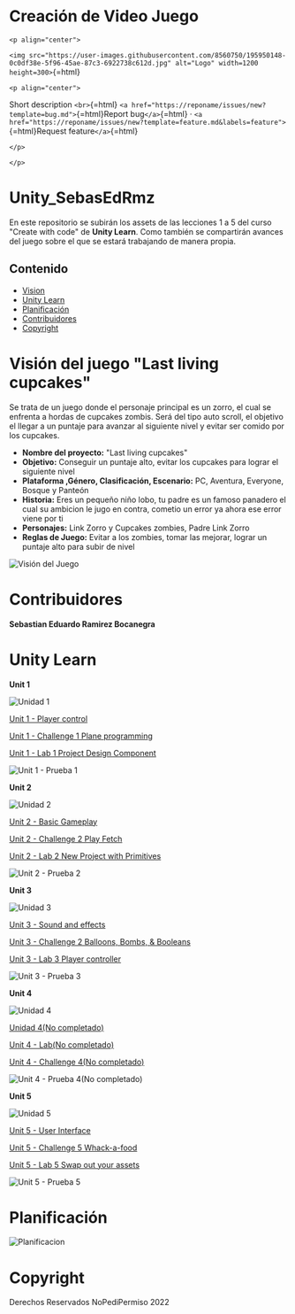 Creación de Video Juego
=======================

```{=html}
<p align="center">
```
`<img src="https://user-images.githubusercontent.com/8560750/195950148-0c0df38e-5f96-45ae-87c3-6922738c612d.jpg" alt="Logo" width=1200 height=300>`{=html}

```{=html}
<p align="center">
```
Short description `<br>`{=html}
`<a href="https://reponame/issues/new?template=bug.md">`{=html}Report
bug`</a>`{=html} ·
`<a href="https://reponame/issues/new?template=feature.md&labels=feature">`{=html}Request
feature`</a>`{=html}
```{=html}
</p>
```
```{=html}
</p>
```

# Unity_SebasEdRmz

En este repositorio se subirán los assets de las lecciones 1 a 5 del curso "Create with code" de **Unity Learn**. 
Como también se compartirán avances del juego sobre el que se estará trabajando de manera propia.

Contenido
---------

-   [Vision](#Visión-del-juego-"Last-living-cupcakes")
-   [Unity Learn](#Unity-Learn)
-   [Planificación](#planificación)
-   [Contribuidores](#Contribuidores)
-   [Copyright](#copyright)

# Visión del juego "Last living cupcakes"

Se trata de un juego donde el personaje principal es un zorro, el cual se enfrenta a hordas de cupcakes zombis. 
Será del tipo auto scroll, el objetivo el llegar a un puntaje para avanzar al siguiente nivel y evitar ser comido por los cupcakes.

- **Nombre del proyecto:** "Last living cupcakes"
- **Objetivo:** Conseguir un puntaje alto, evitar los cupcakes para lograr el siguiente nivel 
- **Plataforma ,Género, Clasificación, Escenario:** PC, Aventura, Everyone, Bosque y Panteón
- **Historia:** Eres un pequeño niño lobo, tu padre es un famoso panadero el cual su ambicion le jugo en contra, cometio un error ya ahora ese error viene por ti 
- **Personajes:**  Link Zorro y Cupcakes zombies, Padre Link Zorro
- **Reglas de Juego:** Evitar a los zombies, tomar las mejorar, lograr un puntaje alto para subir de nivel

![Visión del Juego](https://lh3.googleusercontent.com/29qQphAMQGM2qAgOAO2k8fJksvef-ipkXcr3q0_HqSOGIyV9lXs3M4aIFstrK82AIz0L7UFKd1ZLaKap4Q_W--xcIfMCzb1QTZjBou_yiT-P23S1dGyR1UMBptyBKumgC5JM2VuPo5mde-9_pYIVFHZ8WgBinvsZq1vhWbKU67CW9QhmOx0Gtox8-0ZPfs0ikvCWwoyx-ckf2OTV9ByxbRbCGMue0DXa2pHNx0xlLf7ueIarvwmBPM4j08hwlR4mCq1HzqSe6y9thurMVlxkPds8hBkMhAye-GPKE8GvKvYRhpukfCAOmYpSXa_nqLyMOnJWFvkJeBz-M_RcAtWVCsSCZkWMcdzacnRAqe8ZTtm9Ip18K_S3CD0yxDHIwJ6YEgDz4AC4-X5YVfyKupRIFJCQoRcjTUD6m6ZzesFA4fmfa6TlETr4FNWf_R5vLoY8-6P-Xl5UCWiZp-P1oxGGYiNLiAyXH-o-Rm2PJXcaz2hlS5b09zKgUWHTp797s1d0DGiZADDvESdfMOgCt9Z5a8O5lH4rlO417h3tCWqG7gMUJUc3XKRVV-Pg7UyIG5kCuXMnNE2NT-q6SX5MSTnwptM5EN95B2g608z3LrBWrDSXIFdBY0QJR9IgCO6fZ3W929PCtWuJIzTCplZFWcymscU_uGdHUH8h_imuXQoV548MxNAfV1ZcsAjYKX6Aw0_1nSB59IZLkHGaXVnigHY6G-_1G4DowZemtSnGK3hm95zChJpvJze26EEqmRwEThxbircAskUBmrc9x5ZQDDabLsrG2_seO9BLJLNTNRd9GYWg5vbY3__fbHUr5Q5QNbcyMd_1cRGnJBevkjSMMBtEJHB_bfVe0_qUJ4qBPLdtinbFBwGS-uvOTbjX91x1_QTDreu3tfs_4ltRSwNzhe2rt0Tk31lF0Uux3y0jPw23aoXNAnEinFE08MCc6_OS4SjYoU5W9Pa6WibkpvNDeKVy=w1539-h866-no?authuser=0 "Prototype")

# Contribuidores

**Sebastian Eduardo Ramirez Bocanegra**

# Unity Learn

**Unit 1**

![Unidad 1](https://connect-prd-cdn.unity.com/20190515/learn/images/4d417a32-aba0-47e5-a57b-c56ea9548013_P1_1080pBanner.png.200x0x1.webp "Unidad 1")

[Unit 1 - Player control](https://github.com/Sebas-B/Unity_SebasEdRmz/tree/main/unity1_unidad1/Leccion1/Assets)

[Unit 1 - Challenge 1 Plane programming](https://github.com/Sebas-B/Unity_SebasEdRmz/tree/main/unity1_unidad1/Reto1/Assets)

[Unit 1 - Lab 1 Project Design Component](https://github.com/Sebas-B/Unity_SebasEdRmz/blob/main/unity1_unidad1/Lab1ProjectDesignDocument/Project%20Design%20Doc.pdf)

![Unit 1 - Prueba 1](https://lh3.googleusercontent.com/N01F_aDGNGN7gIDx95DEttzUUc-zq8CKGmVqGQb7rT8uqsft7rQ6I1pP2zckCWzk2FcfERzTU42JZUAjKYCoAq4mcm2P7xY-IDD9dkgOtNHLCUVQkiDHxWOkvTSPUC_PdN7cTxyNPjYmgPkkiVtxppOe_DHmuMBKIHHL4Rh-B6kTEwZoEOfUta7OgjI-YqR0d2W7X7lSnMrhegm5yqtE_O8YlLPT1RIKfRzFqDNPRAYZyireium2vzuh8eliuo7iGvjA2IaHXFws-cOezSMkBG45XMY-EtAvK9tBcPv3do5F15elOAV_SEXtpvU1EEsY-cD6dUWFA8KPVgYQbqWJUDwQYxJrtbR5ydw0JjQ8jKjfPTYUQ508FEnOs0ztx_2dH9N5HpvOBD5Cp0wUbusQ-RMoYM_munJQ__zxpTyfw-7n2bqehraklxJNbsm8I3nqEy-J94QPAE-QxgUMtza4PW8LmGL0uUzFifX8EkPRLaVhe3f1eAX9_fTY4rKgQuiGhvt-JIzhSdZCNT6VvvPtePbsZIpMosnDvOnWnu_opcokrFHBJ0MY6RuKy3gNuIIngXpbziE3yfutXP4IetbOqm_KPtAJJKrrbWuaLee9s0MyjJwyT_i2HcnpH2AaGDqWx0zhylV4erpt5-AHdAXLMHvtNC-Z1ueozNtEUjOvyBKuu5A01FXq1I_8yk9keRv9VYoVs9go0eYUgETMEPp5UL6smirYx8c8IkGaTFVndRNoOrLusyqDFumhEpwoclQnqprCeb21fzPQZeYAePNZn_G4fIXQ7jhZG1vIvchjj7aIYzl1fkBvtVGFkRoVsecg5QkJemgPwsuklzM-8Gn8mUxdUVjsc8_wrNHau05-bjDMyEFGcPaQrbR926qqDr13nh7X4wtNZMLcHMJwU53kEjv1GWfUh-cVqepBuQ_9POSn1Myx1_VrtBjcYEEvtKXPB1q1ksuR_xepH4qs_CQU=w921-h518-no?authuser=1)

**Unit 2**

![Unidad 2](https://connect-prd-cdn.unity.com/20190516/learn/images/bf8d3473-c257-4b77-baec-74c0e35d554a_p21080pBanner.png.200x0x1.webp "Unidad 2")

[Unit 2 - Basic Gameplay](https://github.com/Sebas-B/Unity_SebasEdRmz/tree/main/unity2_unidad1/Leccion2/Assets)

[Unit 2 - Challenge 2 Play Fetch](https://github.com/Sebas-B/Unity_SebasEdRmz/tree/main/unity2_unidad1/Reto2/Assets)

[Unit 2 - Lab 2 New Project with Primitives](https://github.com/Sebas-B/Unity_SebasEdRmz/tree/main/unity2_unidad1/Lab2NewProjectwithPrimitives/Assets)

![Unit 2 - Prueba 2](https://lh3.googleusercontent.com/cNXOzEIEGfMHuBanSi_5Qg9rY4kE60N55gHB0Jdxjz2HPJQjFmIioUaxbncJjLzwiGrUFjsHyvuFNCFMfVKwYy0h0mWENYmcySIgcVBXt-yvhxPhkpFduyq1phRGWTOv2QlmQXZSZbZ0Qw4KSvDM8mPYci23EVyxRXWn7xdxPjk0vX_z7anvundeBSicCI6rCEqs70lDEEfvyEHxqGcBZ2EN62YHz95GYFTP6ekwXphqE6KLLRyFlmXYOcVsTcuI5fYU669S_y8IaZB3LlCAKmEk-CGCHdBhi__e1orT-euVCrlJbuUHfiOSvUh3IWbQU2MoQdCLY6BRdHJp8gA4risd09HoJw-uSgVoymIA1iTZjCMCbIKr5vNPHH1EskiiRdCd5NpZBNQIzmHpcWUdPhmL7AZIq3bVns763lIMEBUlsGcCkofUr7o1DJajny6ju4YnmqXGx5SnX56pPGceZi0SQzhwL6_Ojd-m86HSy6Z2E3zYXYunJkMiOYfxF61eRKbQsJbtnyHGBxBnOsDp3UfzHhhOdoDs6qg5L-dadLDQGycMl4u8Ku1YQ9UXamLypU_cBXxNyyl5GhukWRzG-QtfAuYR6jlnfOPF3aeizKgDKLljfgNnTv46aqE5n0qtHUfwWiGNwbvFkWRGUN9oyi__N8eLeCcBhvv3wCM0GA6VjHvaFTYnDWrwf3dKxX9rLSiVe9CPFDmJSJRH2nbVrnd__29CR76pX5ZBrMfdkEldQ5VN1JPGH16y_QLwshrr17Sy49kSx624WMkp2J6DTtHieqIES-pkvyjsWDarXOad5NWZa3-BlpxQI1fTo_UFQNt0hvY19TY-KcQll7LJO90hDCnVzPQIactx_El0LcQhnv_T4fyvQyI_CNKNbh1iPBbrF4vUEL5H7-HCikd1kw3gAd-6FahVbGhX6PVYgO2yOgbLjNY06cVx_RixaKUHltQhVKItf1QmtW4Ur2UU=w921-h518-no?authuser=1)

**Unit 3**

![Unidad 3](https://connect-prd-cdn.unity.com/20190606/learn/images/998f1459-9767-49af-a033-b1e52a38bc66_P31080pBanner__1_.png.200x0x1.webp "Unidad 3")

[Unit 3 - Sound and effects](https://github.com/Sebas-B/Unity_SebasEdRmz/tree/main/unity3_unidad2/Leccion3/Assets)

[Unit 3 - Challenge 2 Balloons, Bombs, & Booleans](https://github.com/Sebas-B/Unity_SebasEdRmz/tree/main/unity3_unidad2/Reto3/Assets)

[Unit 3 - Lab 3 Player controller]()

![Unit 3 - Prueba 3](https://lh3.googleusercontent.com/HF9Sq_fcntG3naf_o_jJ8V7eS76EXBscjNTdRG1EQRxn9T2Rwi90Ixt9UDDYwFsMUfEwaOBqSkviTrNSv3SUUMx5xvppxrASIOz-Cz0sPwtQSWqueZjBKK1nwfFnhkkPF8XWl4CddjaYM_Fg_2R-nvooa72FcUqqfUHFtfnAZ4Z-cG6Un0VpL4IsihQzUT8IOaPt-gY4veBF1-DJ8ho7EPVOYBgBxZ6EWrdInh7Lsp-KFZuTK2FR3tfMVZpQKfFZvZe9gKmpm6nZ5xYPsd_21La3-3Du1nVnI9dVMqpg48X_OAIxkkoWgkQwiOIx9LAXoDK3_XNyvgFSR7urMEcU8b3N0S78XUvVTRZYkCU1MGEazj5HtdQhfllV7VGmY-oDhFbC6Vm5zOwJEdZ4dI_OeicXRloqEOYTjrXUbRPbzAO26LVZJQ0p6VRw54BnRn0Dm7kBFihbETA8RkoDr09O-D7_GH-DdNfs5iUO6EDXyTkuvLtxrgvGKv7X5n7e-TFpEw_w8rtuEKUO_3DPTJGgWdWg1K9tdFhEMrr2q1XBJds8hT9JmTsz3EGNqNU2j2ABqsCkPaS8_J42t9yf6xxT668fqhUyZPN5wfBrRjdUNA6-8pZmJ4wFtLl55Z5vr_bepPo3FO6VnNb2VRiGPLmpiMDICcyAywrzjAIKiJrt4RlsPYMIIQ-IlWK1GjY_rjtGWnb7KIOfBHMLi6T5M3ebEpglHceBdWbH6UEjHb2JWJG0J8kJeTAcoHcDsspdHWLxuMkicmFmGT1_dKS0JfP8sT9sdGVoGUeh2qI7PBhEmdSsbViJx-2nmCKA_w0RKs0IPz_BAlmCYbYOeBUC7ANp-Kb9-fDMRHQYZr4dCEYPCijvrUTO5bsoB_D0cmr8h5Mn5E4lgzNL1J6_tOnpxIHuxhXJ0cfEemkozO7f_nSE63gprQyck0ERsqA5NRoYuXoHtv9e5v6oNewhgWt-Yd6x=w1626-h866-no?authuser=1)


**Unit 4**

![Unidad 4](https://connect-prd-cdn.unity.com/20190606/learn/images/3c9ad8f0-9f2c-4265-806e-1baaed1fa8a3_p41080pBanner__1_.png.200x0x1.webp "Unidad 4")

[Unidad 4(No completado)]()

[Unit 4 - Lab(No completado)]()

[Unit 4 - Challenge 4(No completado)]()

![Unit 4 - Prueba 4(No completado)]()



**Unit 5**

![Unidad 5](https://connect-prd-cdn.unity.com/20190606/learn/images/08de1b60-efa5-4f1d-8e33-50979f62e589_p51080pBanner__1_.png.200x0x1.webp "Unidad 5")

[Unit 5 - User Interface](https://github.com/Sebas-B/Unity_SebasEdRmz/tree/main/unity5_unidad2/Leccion5/Assets)

[Unit 5 - Challenge 5 Whack-a-food](https://github.com/Sebas-B/Unity_SebasEdRmz/tree/main/unity5_unidad2/Reto5/Assets)

[Unit 5 - Lab 5 Swap out your assets](https://github.com/Sebas-B/Unity_SebasEdRmz/tree/main/unity5_unidad2/Lab5/Assets)

![Unit 5 - Prueba 5](https://lh3.googleusercontent.com/FuGriYA7FI8eKD8OHGbJdl8BGI-PqLu_9Tdu7VwcFAAQbhwu9agrL_uI27vFHmOpSAWYLkdCeo5Ex66RC-8h-ZaljKk-WMq4ofmyazUdttpA-Iy24PhOPLkBBakYO_7VWAH51OAc1bvHe2C4LJnLeoGCiQUfUSq7anhoWRPMLugRi8WYPdxXA6NO9Yd2tvsyMAinatf4BbZiGc1-YqYHgF6NMn3cAnNXPAhWU1fqGxnVYSJnzE2PW37GUTLrwaHBmD-Ur4WJDk863N2VbcqEx5P-Zkg310Lq4RFnnPb3jzh25GXRo8syZP7ztWU1aFfKH9VVLlCCZ8CIroT2D6GHkedW1oKoQCGmYSZeQp3bCs3vCLDyZ9sUP_vr0OMcq7tubDHWEyzYbuoc56H8ZtUUFqOza-Ps2JD82LsW_WnjhQ0cFfRayGo3nb9MpCaabKWEDl8o9bO6iNpzPxf6YueBqE_1rrBSMDGDzx2_K3guahvRG2p5dEfmzuNAbmAAxJXf8qPmYbuR2LKx7f7vgOi0f-0oMLeFfREGJrrwpQ8tn2dqOKm-VYXHuwoPCs2o5j4_KA10GfzUNsb8htn7AQvoG3JlYb3KqpIvqF__tRbAx8T5WMDbVU8EX8qG8Nx6pGNpzBcPWafbUob96HqO1gXA8LScUIwnJiQxngFad4VEhBN4zsvd_to-wtWYXAb1bSLScP0IuPSwbR3BZGaCTyegjvBFlTZatOBy_sMKjMMJfE1PgoOGs06gM8kzYAH-Z2yB_lXzClWHeuSuvqv21UMjECyfI_EeOmZ60odQhvI_uISL_BBmtqMpbLe1va43x34jXxWxfbYa2-vbNYtrMjgvKbgoD73fULJOEQqriLK3_Y8KFQTxBfthlMT7OT_5XDRbbdHo1RQrdlFgpTtD7SxJdfdAqkDh1cL_Dska9JOeQz21xMhxHgehQdO_aTmwWCU0sgCMEzZ_lyQeL8M9UO_Z=w1641-h866-no?authuser=1)

# Planificación

![Planificacion](https://lh3.googleusercontent.com/ElYgm_RHGdl1RR1_zvQTTNpXtpXCLBmkcNX5IUyOEQgV0OKqPRuYgfyt7dDNe_IMyt9nlN6PhNalAWNrSC-T45V7RVd7qo6Da42Zv4hHXBVt6OmX3XP7GDt4xz3BcCLGhcdno_mKeGJgEW1OV1ZWXNzr-AxZrgZlHmoqIlZeOo3H41ShiRznYZ44D6EzNz1vjse8QvNGz54Bb88eV19cRK4H4MXYU-Rug8neHFVIsZZXG1tnvB-HVyLD2qg05UcbHE4fCBI6J10UJKk6PUjyHOoavSgQXUP47kjQMge6w20aChKBsz5oEm5sc8xJkF0mokh6Ap7jVsOZVbeuzbc3IYNohEXqBS7xVh6Hr_j46p87AWrwuXgDy9iWGPmXrh9RYCV3rWYrw8T2LSM5KvapKkZSmvnZ_HFZXtWf1QuWOEnU5mh2kE7U8nhBebnEqV5n3qjImQfenqeTBMjAHXLqAUU5_GbikP3WV3lIWZ1tqPer6DhKJIAHwpr-nA2POB-P4l2eM81Gf_Tc-ZtwB4tvvxX5JORbSYKwo36RIsv5wzPhQlDgf3V5DIf8wkscTVU2Srz1iO_mE3zr4KkKVgNpoHmFIRihm7KQIeBaqSg2PY1NS0PwExvwWwWyK7r9FKLUUeMLfB553mf11RAgDaqmFFAeN7gvTxsyibsjxaI29Kfd7YyIlmAWj183_s9ahqsfmqC6KR09h0rMOV6DcQ-coX-Pu0gpEFKYmChQhJR_1_KhLhF3Sp3uTaKKQqTnsR8lttWgSHBpFANkK3R4WuZz2W5ICj06knZlrRs_JEuoVxNWQUTJprnDKYkWc9JBcQp4ZnMvylzmDHxLjgJCJBrSvVkBhWzG_RhdgI-acCEcUM0kxTA9aIZGLb-KkHQeQeYQa8Zjr1PxUnIL4xcWIpMtuWfluriHLxTnW2YMFmdfkzNwpgRpIShPSpGBJJgSqriTqQO5K5uPeT0z9tZnnSx_=w604-h189-no?authuser=1)

# Copyright

Derechos Reservados NoPediPermiso 2022

